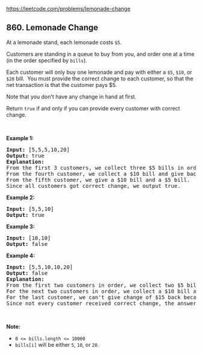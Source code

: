 https://leetcode.com/problems/lemonade-change

## 860. Lemonade Change

<div><p>At a lemonade stand, each lemonade costs <code>$5</code>. </p>
<p>Customers are standing in a queue to buy from you, and order one at a time (in the order specified by <code>bills</code>).</p>
<p>Each customer will only buy one lemonade and pay with either a <code>$5</code>, <code>$10</code>, or <code>$20</code> bill.  You must provide the correct change to each customer, so that the net transaction is that the customer pays $5.</p>
<p>Note that you don't have any change in hand at first.</p>
<p>Return <code>true</code> if and only if you can provide every customer with correct change.</p>
<p> </p>
<div>
<p><strong>Example 1:</strong></p>
<pre><strong>Input: </strong><span id="example-input-1-1">[5,5,5,10,20]</span>
<strong>Output: </strong><span id="example-output-1">true</span>
<strong>Explanation: </strong>
From the first 3 customers, we collect three $5 bills in order.
From the fourth customer, we collect a $10 bill and give back a $5.
From the fifth customer, we give a $10 bill and a $5 bill.
Since all customers got correct change, we output true.
</pre>
<div>
<p><strong>Example 2:</strong></p>
<pre><strong>Input: </strong><span id="example-input-2-1">[5,5,10]</span>
<strong>Output: </strong><span id="example-output-2">true</span>
</pre>
<div>
<p><strong>Example 3:</strong></p>
<pre><strong>Input: </strong><span id="example-input-3-1">[10,10]</span>
<strong>Output: </strong><span id="example-output-3">false</span>
</pre>
<div>
<p><strong>Example 4:</strong></p>
<pre><strong>Input: </strong><span id="example-input-4-1">[5,5,10,10,20]</span>
<strong>Output: </strong><span id="example-output-4">false</span>
<strong>Explanation: </strong>
From the first two customers in order, we collect two $5 bills.
For the next two customers in order, we collect a $10 bill and give back a $5 bill.
For the last customer, we can't give change of $15 back because we only have two $10 bills.
Since not every customer received correct change, the answer is false.
</pre>
<p> </p>
<p><strong><span>Note:</span></strong></p>
<ul>
<li><code>0 &lt;= bills.length &lt;= 10000</code></li>
<li><code>bills[i]</code> will be either <code>5</code>, <code>10</code>, or <code>20</code>.</li>
</ul>
</div>
</div>
</div>
</div>
</div>

